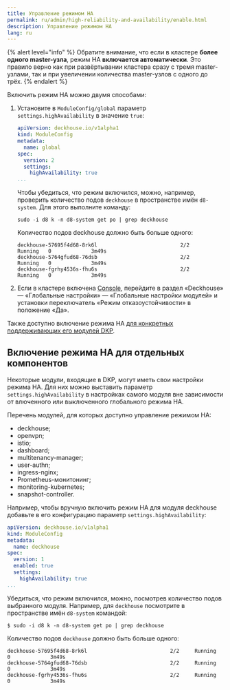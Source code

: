 ```yaml
---
title: Управление режимом HA
permalink: ru/admin/high-reliability-and-availability/enable.html
description: Управление режимом HA
lang: ru
---
```


{% alert level="info" %}
Обратите внимание, что если в кластере **более одного master-узла**, режим HA **включается автоматически**. Это правило верно как при развёртывании кластера сразу с тремя master-узлами, так и при увеличении количества master-узлов с одного до трёх.
{% endalert %}

Включить режим HA можно двумя способами:

1. Установите в `ModuleConfig/global` параметр `settings.highAvailability` в значение `true`:

   ```yaml
   apiVersion: deckhouse.io/v1alpha1
   kind: ModuleConfig
   metadata:
     name: global
   spec:
     version: 2
     settings: 
       highAvailability: true
   ...
   ```
   
   Чтобы убедиться, что режим включился, можно, например, проверить количество подов `deckhouse` в пространстве имён `d8-system`. Для этого выполните команду:
   
   ```shell
   sudo -i d8 k -n d8-system get po | grep deckhouse
   ```
   
   Количество подов deckhouse должно быть больше одного:
   
   ```text
   deckhouse-57695f4d68-8rk6l                           2/2     Running   0             3m49s
   deckhouse-5764gfud68-76dsb                           2/2     Running   0             3m49s
   deckhouse-fgrhy4536s-fhu6s                           2/2     Running   0             3m49s
   ```

2. Если в кластере включена [Console](/products/kubernetes-platform/modules/console/stable/), перейдите в раздел «Deckhouse» — «Глобальные настройки» — «Глобальные настройки модулей» и установки переключатель «Режим отказоустойчивости» в положение «Да».
   
Также доступно включение режима HA [для конкретных поддерживающих его модулей DKP](#включение-режима-ha-для-отдельных-компонентов).

## Включение режима HA для отдельных компонентов

Некоторые модули, входящие в DKP, могут иметь свои настройки режима HA. Для них можно выставить параметр `settings.highAvailability` в настройках самого модуля вне зависимости от влюченного или выключенного глобального режима HA.

Перечень модулей, для которых доступно управление режимом HA:

* deckhouse;
* openvpn;
* istio;
* dashboard;
* multitenancy-manager;
* user-authn;
* ingress-nginx;
* Prometheus-монитонинг;
* monitoring-kubernetes;
* snapshot-controller.

Например, чтобы вручную включить режим HA для модуля deckhouse добавьте в его конфигурацию параметр `settings.highAvailability`:

```yaml
apiVersion: deckhouse.io/v1alpha1
kind: ModuleConfig
metadata:
  name: deckhouse
spec:
  version: 1
  enabled: true
  settings:
    highAvailability: true
...
```

Убедиться, что режим включился, можно, посмотрев количество подов выбранного модуля. Например, для `deckhouse` посмотрите в пространстве имён `d8-system` командой:

```text
$ sudo -i d8 k -n d8-system get po | grep deckhouse
```

Количество подов `deckhouse` должно быть больше одного:

```text
deckhouse-57695f4d68-8rk6l                           2/2     Running   0             3m49s
deckhouse-5764gfud68-76dsb                           2/2     Running   0             3m49s
deckhouse-fgrhy4536s-fhu6s                           2/2     Running   0             3m49s
```
